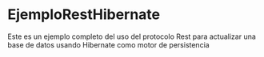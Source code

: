 # EjemploRestHibernate

Este es un ejemplo completo del uso del protocolo Rest para actualizar una base de datos usando Hibernate como motor de persistencia

